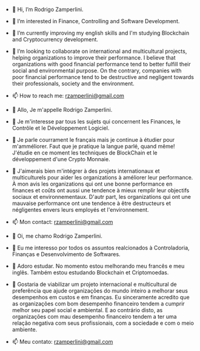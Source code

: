- 👋 Hi, I’m Rodrigo Zamperlini. 
- 👀 I’m interested in Finance, Controlling and Software Development.
- 🌱 I’m currently improving my english skills and I'm studying Blockchain and Cryptocurrency development.
- 💞️ I’m looking to collaborate on international and multicultural projects, helping organizations to improve their performance. I believe that organizations with good financial performance tend to better fulfill their social and environmental purpose. On the contrary, companies with poor financial performance tend to be destructive and negligent towards their professionals, society and the environment. 
- 📫 How to reach me: rzamperlini@gmail.com

- 👋 Allo, Je m'appelle Rodrigo Zamperlini. 
- 👀 Je m'interesse par tous les sujets qui concernent les Finances, le Contrôle et le Développement Logiciel.
- 🌱 Je parle courrament le français mais je continue à étudier pour m'amméliorer. Faut que je pratique la langue parlé, quand même! J'étudie en ce moment les techniques de BlockChain et le développement d'une Crypto Monnaie. 
- 💞️ J'aimerais bien m'intégrer à des projets internationaux et multiculturels pour aider les organizations à améliorer leur performance. À mon avis les organizations qui ont une bonne performance en finances et coûts ont aussi une tendence à mieux remplir leur objectifs sociaux et environnementaux. D'autr part, les organizations qui ont une mauvaise performance ont une tendence à être destructeurs et négligentes envers leurs employés et l'environnement.
- 📫 Mon contact: rzamperlini@gmail.com

- 👋 Oi, me chamo Rodrigo Zamperlini. 
- 👀 Eu me interesso por todos os assuntos realcionados à Controladoria, Finanças e Desenvolvimento de Softwares.
- 🌱 Adoro estudar. No momento estou melhorando meu francês e meu inglês. Também estou estudando Blockchain et Criptomoedas.
- 💞️ Gostaria de viabilizar um projeto internacional e multicultural de preferência que ajude organizações do mundo inteiro a melhorar seus desempenhos em custos e em finanças. Eu sinceramente acredito que as organizações com bom desempenho financeiro tendem a cumprir melhor seu papel social e ambiental. E ao contrário disto, as organizações com mau desempenho financeiro tendem a ter uma relação negativa com seus profissionais, com a sociedade e com o meio ambiente. 
- 📫 Meu contato: rzamperlini@gmail.com

<!---
rzamperlini/rzamperlini is a ✨ special ✨ repository because its `README.md` (this file) appears on your GitHub profile.
You can click the Preview link to take a look at your changes.
--->
